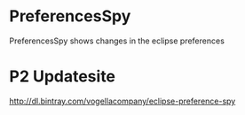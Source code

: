 PreferencesSpy
==============

PreferencesSpy shows changes in the eclipse preferences 


P2 Updatesite
=============

http://dl.bintray.com/vogellacompany/eclipse-preference-spy
 
